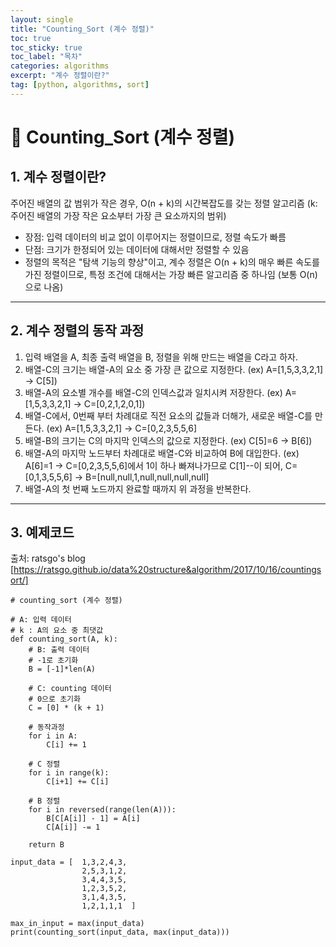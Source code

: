 ```yaml
---
layout: single
title: "Counting_Sort (계수 정렬)"
toc: true
toc_sticky: true
toc_label: "목차"
categories: algorithms
excerpt: "계수 정렬이란?"
tag: [python, algorithms, sort]
---
```


# 📘 Counting_Sort (계수 정렬)

## 1. 계수 정렬이란?
주어진 배열의 값 범위가 작은 경우, O(n + k)의 시간복잡도를 갖는 정렬 알고리즘 (k: 주어진 배열의 가장 작은 요소부터 가장 큰 요소까지의 범위)  

- 장점: 입력 데이터의 비교 없이 이루어지는 정렬이므로, 정렬 속도가 빠름
- 단점: 크기가 한정되어 있는 데이터에 대해서만 정렬할 수 있음
- 정렬의 목적은 "탐색 기능의 향상"이고, 계수 정렬은 O(n + k)의 매우 빠른 속도를 가진 정렬이므로, 특정 조건에 대해서는 가장 빠른 알고리즘 중 하나임 (보통 O(n)으로 나옴)

---

## 2. 계수 정렬의 동작 과정
1. 입력 배열을 A, 최종 출력 배열을 B, 정렬을 위해 만드는 배열을 C라고 하자.  
2. 배열-C의 크기는 배열-A의 요소 중 가장 큰 값으로 지정한다. (ex) A=[1,5,3,3,2,1] -> C[5])  
3. 배열-A의 요소별 개수를 배열-C의 인덱스값과 일치시켜 저장한다. (ex) A=[1,5,3,3,2,1] -> C=[0,2,1,2,0,1])
4. 배열-C에서, 0번째 부터 차례대로 직전 요소의 값들과 더해가, 새로운 배열-C를 만든다. (ex) A=[1,5,3,3,2,1] -> C=[0,2,3,5,5,6]
5. 배열-B의 크기는 C의 마지막 인덱스의 값으로 지정한다. (ex) C[5]=6 -> B[6])
6. 배열-A의 마지막 노드부터 차례대로 배열-C와 비교하여 B에 대입한다. (ex) A[6]=1 -> C=[0,2,3,5,5,6]에서 1이 하나 빠져나가므로 C[1]--이 되어, C=[0,1,3,5,5,6] -> B=[null,null,1,null,null,null,null]
7. 배열-A의 첫 번째 노드까지 완료할 때까지 위 과정을 반복한다.

--- 

## 3. 예제코드
출처: ratsgo's blog [https://ratsgo.github.io/data%20structure&algorithm/2017/10/16/countingsort/]

```
# counting_sort (계수 정렬)

# A: 입력 데이터
# k : A의 요소 중 최댓값
def counting_sort(A, k):
    # B: 출력 데이터
    # -1로 초기화
    B = [-1]*len(A)

    # C: counting 데이터
    # 0으로 초기화
    C = [0] * (k + 1)

    # 동작과정
    for i in A:
        C[i] += 1

    # C 정렬
    for i in range(k):
        C[i+1] += C[i]

    # B 정렬
    for i in reversed(range(len(A))):
        B[C[A[i]] - 1] = A[i]
        C[A[i]] -= 1
    
    return B

input_data = [  1,3,2,4,3,
                2,5,3,1,2,
                3,4,4,3,5,
                1,2,3,5,2,
                3,1,4,3,5,
                1,2,1,1,1  ] 

max_in_input = max(input_data)
print(counting_sort(input_data, max(input_data)))

```
